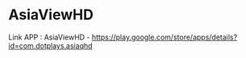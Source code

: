 # AsiaViewHD

Link APP : AsiaViewHD - https://play.google.com/store/apps/details?id=com.dotplays.asiaqhd

